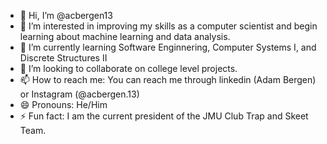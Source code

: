 - 👋 Hi, I’m @acbergen13
- 👀 I’m interested in improving my skills as a computer scientist and begin learning about machine learning and data analysis.
- 🌱 I’m currently learning Software Enginnering, Computer Systems I, and Discrete Structures II
- 💞️ I’m looking to collaborate on college level projects.
- 📫 How to reach me: You can reach me through linkedin (Adam Bergen) or Instagram (@acbergen.13)
- 😄 Pronouns: He/Him
- ⚡ Fun fact: I am the current president of the JMU Club Trap and Skeet Team.

<!---
acbergen13/acbergen13 is a ✨ special ✨ repository because its `README.md` (this file) appears on your GitHub profile.
You can click the Preview link to take a look at your changes.
--->
